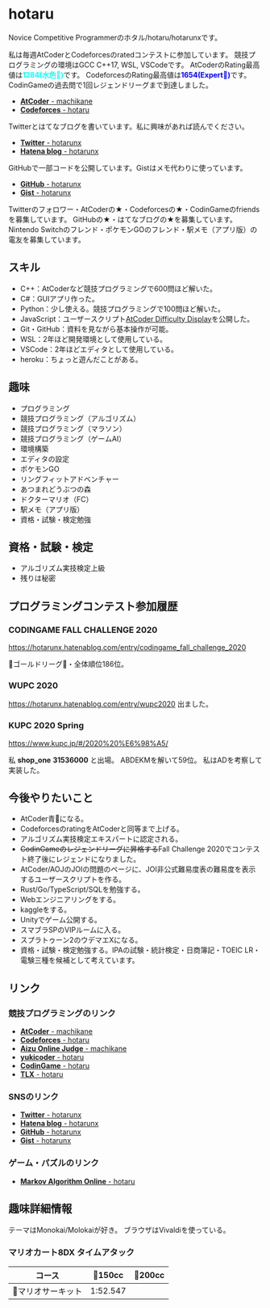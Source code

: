 # hotaru

Novice Competitive Programmerのホタル/hotaru/hotarunxです。

私は毎週AtCoderとCodeforcesのratedコンテストに参加しています。
競技プログラミングの環境はGCC C++17, WSL, VSCodeです。
AtCoderのRating最高値は<span style="color: cyan; ">**1284(水色🧊)**</span>です。
CodeforcesのRating最高値は<span style="color: blue; ">**1654(Expert💙)**</span>です。
CodinGameの過去問で1回レジェンドリーグまで到達しました。

* [**AtCoder** - machikane](https://atcoder.jp/users/machikane)
* [**Codeforces** - hotaru](https://codeforces.com/profile/hotaru)

Twitterとはてなブログを書いています。私に興味があれば読んでください。

* [**Twitter** - hotarunx](https://twitter.com/hotarunx)
* [**Hatena blog** - hotarunx](https://hotarunx.hatenablog.com/)

GitHubで一部コードを公開しています。Gistはメモ代わりに使っています。

* [**GitHub** - hotarunx](https://github.com/hotarunx)
* [**Gist** - hotarunx](https://gist.github.com/hotarunx)

Twitterのフォロワー・AtCoderの★・Codeforcesの★・CodinGameのfriendsを募集しています。
GitHubの★・はてなブログの★を募集しています。
Nintendo Switchのフレンド・ポケモンGOのフレンド・駅メモ（アプリ版）の電友を募集しています。

## スキル

* C++：AtCoderなど競技プログラミングで600問ほど解いた。
* C#：GUIアプリ作った。
* Python：少し使える。競技プログラミングで100問ほど解いた。
* JavaScript：ユーザースクリプト[AtCoder Difficulty Display](https://github.com/hotarunx/AtCoderDifficultyDisplay)を公開した。
* Git・GitHub：資料を見ながら基本操作が可能。
* WSL：2年ほど開発環境として使用している。
* VSCode：2年ほどエディタとして使用している。
* heroku：ちょっと遊んだことがある。

## 趣味

* プログラミング
* 競技プログラミング（アルゴリズム）
* 競技プログラミング（マラソン）
* 競技プログラミング（ゲームAI）
* 環境構築
* エディタの設定
* ポケモンGO
* リングフィットアドベンチャー
* あつまれどうぶつの森
* ドクターマリオ（FC）
* 駅メモ（アプリ版）
* 資格・試験・検定勉強

## 資格・試験・検定

* アルゴリズム実技検定上級
* 残りは秘密

## プログラミングコンテスト参加履歴

### CODINGAME FALL CHALLENGE 2020

<https://hotarunx.hatenablog.com/entry/codingame_fall_challenge_2020>

🥇ゴールドリーグ🥇・全体順位186位。

### WUPC 2020

<https://hotarunx.hatenablog.com/entry/wupc2020>  出ました。

### KUPC 2020 Spring

<https://www.kupc.jp/#/2020%20%E6%98%A5/>

私 **shop_one** **31536000** と出場。
ABDEKMを解いて59位。
私はADを考察して実装した。

## 今後やりたいこと

* AtCoder青🔵になる。
* CodeforcesのratingをAtCoderと同等まで上げる。
* アルゴリズム実技検定エキスパートに認定される。
* ~~CodinGameのレジェンドリーグに昇格する~~Fall Challenge 2020でコンテスト終了後にレジェンドになりました。
* AtCoder/AOJのJOIの問題のページに、JOI非公式難易度表の難易度を表示するユーザースクリプトを作る。
* Rust/Go/TypeScript/SQLを勉強する。
* Webエンジニアリングをする。
* kaggleをする。
* Unityでゲーム公開する。
* スマブラSPのVIPルームに入る。
* スプラトゥーン2のウデマエXになる。
* 資格・試験・検定勉強する。IPAの試験・統計検定・日商簿記・TOEIC LR・電験三種を候補として考えています。

## リンク

### 競技プログラミングのリンク

* [**AtCoder** - machikane](https://atcoder.jp/users/machikane)
* [**Codeforces** - hotaru](https://codeforces.com/profile/hotaru)
* [**Aizu Online Judge** - machikane](https://onlinejudge.u-aizu.ac.jp/status/users/machikane)
* [**yukicoder** - hotaru](https://yukicoder.me/users/9490)
* [**CodinGame** - hotaru](https://www.codingame.com/profile/bb6b17fbadb996989015079ffdae841f6597473)
* [**TLX** - hotaru](https://tlx.toki.id/profiles/hotaru)

### SNSのリンク

* [**Twitter** - hotarunx](https://twitter.com/hotarunx)
* [**Hatena blog** - hotarunx](https://hotarunx.hatenablog.com/)
* [**GitHub** - hotarunx](https://github.com/hotarunx)
* [**Gist** - hotarunx](https://gist.github.com/hotarunx)

### ゲーム・パズルのリンク

* [**Markov Algorithm Online** - hotaru](https://mao.snuke.org/users/hotaru)

## 趣味詳細情報

テーマはMonokai/Molokaiが好き。
ブラウザはVivaldiを使っている。

### マリオカート8DX タイムアタック

| コース            | 🔵150cc   | 🔴200cc |
| ----------------- | -------- | ------ |
| 🌼マリオサーキット | 1:52.547 |        |
